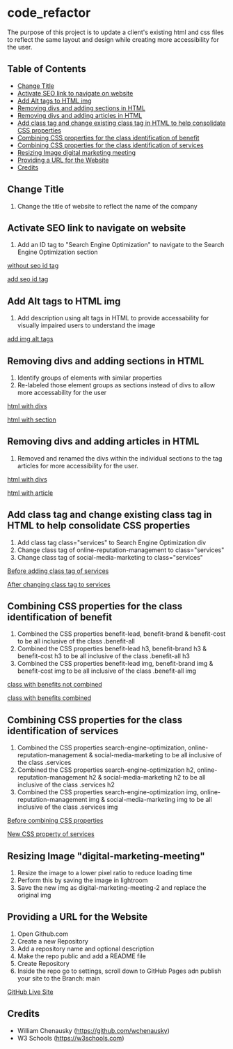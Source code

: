 # code_refactor

The purpose of this project is to update a client's existing html and css files to reflect the same layout and design while creating more accessibility for the user. 

## Table of Contents
* [Change Title](#change-title)
* [Activate SEO link to navigate on website](#activate-seo-link-to-navigate-on-website)
* [Add Alt tags to HTML img](#Add-Alt-tags-to-HTML-img)
* [Removing divs and adding sections in HTML](#Removing-divs-and-adding-sections-in-HTML)
* [Removing divs and adding articles in HTML](#Removing-divs-and-adding-articles-in-HTML)
* [Add class tag and change existing class tag in HTML to help consolidate CSS properties](#Add-class-tag-and-change-existing-class-tag-in-HTML-to-help-consolidate-CSS-properties)
* [Combining CSS properties for the class identification of benefit](#Combining-CSS-properties-for-the-class-identification-of-benefit)
* [Combining CSS properties for the class identification of services](#Combining-CSS-properties-for-the-class-identification-of-services)
* [Resizing Image digital marketing meeting](#Resizing-Image-digital-marketing-meeting)
* [Providing a URL for the Website](#Providing-a-URL-for-the-Website)
* [Credits](#credits)

## Change Title
1. Change the title of website to reflect the name of the company

## Activate SEO link to navigate on website
1. Add an ID tag to "Search Engine Optimization" to navigate to the Search Engine Optimization section

[without seo id tag](assets/images/without-seo-id-tag.png)

[add seo id tag](assets/images/add-seo-id-tag.png)

## Add Alt tags to HTML img
1. Add description using alt tags in HTML to provide accessability for visually impaired users to understand the image

[add img alt tags](assets/images/img-alt-tags.png)

## Removing divs and adding sections in HTML
1. Identify groups of elements with similar properties 
2. Re-labeled those element groups as sections instead of divs to allow more accessability for the user

[html with divs](assets/images/html-with-divs.png)  

[html with section](assets/images/html-with-sections.png)

## Removing divs and adding articles in HTML
1. Removed and renamed the divs within the individual sections to the tag articles for more accessibility for the user.

[html with divs](assets/images/html-without-articles.png)

[html with article](assets/images/html-with-articles.png)


## Add class tag and change existing class tag in HTML to help consolidate CSS properties
1. Add class tag class="services" to Search Engine Optimization div 
2. Change class tag of online-reputation-management to class="services" 
3. Change class tag of social-media-marketing to class="services" 

[Before adding class tag of services](assets/images/before-class-tag-services.png)  

[After changing class tag to services](assets/images/class-tag-services.png)


## Combining CSS properties for the class identification of benefit 
1. Combined the CSS properties benefit-lead, benefit-brand & benefit-cost to be all inclusive of the class .benefit-all
2. Combined the CSS properties benefit-lead h3, benefit-brand h3 & benefit-cost h3 to be all inclusive of the class .benefit-all h3
3. Combined the CSS properties benefit-lead img, benefit-brand img & benefit-cost img to be all inclusive of the class .benefit-all img

[class with benefits not combined](assets/images/benefits-css-before.png)  

[class with benefits combined](assets/images/benefits-css-after.png)

## Combining CSS properties for the class identification of services
1. Combined the CSS properties search-engine-optimization, online-reputation-management & social-media-marketing to be all inclusive of the class .services
2. Combined the CSS properties search-engine-optimization h2,  online-reputation-management h2 & social-media-marketing h2 to be all inclusive of the class .services h2
3. Combined the CSS properties search-engine-optimization img, online-reputation-management img & social-media-marketing img to be all inclusive of the class .services img

[Before combining CSS properties](assets/images/before-adding-services-css.png)  

[New CSS property of services](assets/images/new-css-services-property.png)

## Resizing Image "digital-marketing-meeting"
1. Resize the image to a lower pixel ratio to reduce loading time 
2. Perform this by saving the image in lightroom
3. Save the new img as digital-marketing-meeting-2 and replace the original img


## Providing a URL for the Website
1. Open Github.com
2. Create a new Repository
3. Add a repository name and optional description
4. Make the repo public and add a README file
5. Create Repository
6. Inside the repo go to settings, scroll down to GitHub Pages adn publish your site to the Branch: main

[GitHub Live Site](https://marisanesmith.github.io/code_refactor/)

## Credits

* William Chenausky (https://github.com/wchenausky)
* W3 Schools (https://w3schools.com)

